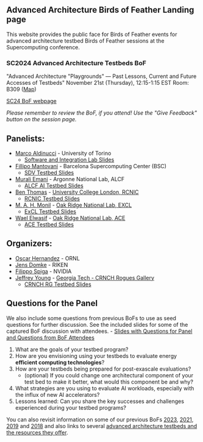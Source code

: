 ## Advanced Architecture Birds of Feather Landing page

This website provides the public face for Birds of Feather events for advanced architecture testbed Birds of Feather sessions at the Supercomputing conference.

### SC2024 Advanced Architecture Testbeds BoF

"Advanced Architecture "Playgrounds" — Past Lessons, Current and Future Accesses of Testbeds"
November 21st (Thursday), 12:15-1:15 EST
Room: B309 ([Map](https://sc24.conference-program.com/map/?location=rB309))

[SC24 BoF webpage](https://sc24.conference-program.com/presentation/?id=bof209&sess=sess660)

_Please remember to review the BoF, if you attend! Use the "Give Feedback" button on the session page._

## Panelists: 

- [Marco Aldinucci](https://sc24.conference-program.com/presenter/?uid=783393) - University of Torino
    - [Software and Integration Lab Slides](https://github.com/caatb/aatb-bofs/blob/3f71f3e6f980b725d3bf4c5922847ffa6b6c6f90/presentations/2024/maldinucci_et_al_Software_and_Integration_Lab_aatb_bof_sc24.pdf)
- [Fillipo Mantovani](https://sc24.conference-program.com/presenter/?uid=959363) - Barcelona Supercomputing Center (BSC)
    - [SDV Testbed Slides](https://github.com/caatb/aatb-bofs/blob/178760cc0f370b0fe7c4501e34986d418a3a3091/presentations/2024/fmantovani_SDV_RISCV_Testbed_aatb_bof_sc2024.pdf)
- [Murali Emani](https://sc24.conference-program.com/presenter/?uid=799183) - Argonne National Lab, ALCF
    - [ALCF AI Testbed Slides](https://github.com/caatb/aatb-bofs/blob/178760cc0f370b0fe7c4501e34986d418a3a3091/presentations/2024/emani_el_al_ALCF_AI_Testbed_aatb_bof_sc24.pdf)
- [Ben Thomas](https://profiles.ucl.ac.uk/23832-ben-thomas) - [University College London, RCNIC](https://www.ucl.ac.uk/advanced-research-computing/ucl-research-computing-and-networking-innovation-centre)
    - [RCNIC Testbed Slides](https://github.com/caatb/aatb-bofs/blob/178760cc0f370b0fe7c4501e34986d418a3a3091/presentations/2024/bthomas_UCL_RCNIC_Testbed_aatb_bof_sc24.pdf)
- [M. A. H. Monil](https://www.ornl.gov/staff-profile/mohammad-alaul-haque-monil) - [Oak Ridge National Lab, EXCL](https://www.excl.ornl.gov/)
    - [ExCL Testbed Slides](https://github.com/caatb/aatb-bofs/blob/178760cc0f370b0fe7c4501e34986d418a3a3091/presentations/2024/vetter_monil_ornl_ExCL_Update_aatb_bof_sc24.pdf)
- [Wael Elwasif](https://www.ornl.gov/staff-profile/wael-r-elwasif)     - [Oak Ridge National Lab, ACE](https://docs.olcf.ornl.gov/ace_testbed/index.html)
    - [ACE Testbed Slides](https://github.com/caatb/aatb-bofs/blob/178760cc0f370b0fe7c4501e34986d418a3a3091/presentations/2024/welwasif_et_al_ORNL_ACE_Testbed_aatb_bof_sc24.pdf)

## Organizers:

- [Oscar Hernandez](https://sc24.conference-program.com/presenter/?uid=620653) - ORNL
- [Jens Domke](https://sc24.conference-program.com/presenter/?uid=471673) - RIKEN
- [Filippo Spiga](https://sc24.conference-program.com/presenter/?uid=510093) - NVIDIA
- [Jeffrey Young](https://sc24.conference-program.com/presenter/?uid=666163) - [Georgia Tech - CRNCH Rogues Gallery](https://crnch-rg.cc.gatech.edu/)
    - [CRNCH RG Testbed Slides](https://github.com/caatb/aatb-bofs/blob/178760cc0f370b0fe7c4501e34986d418a3a3091/presentations/2024/jyoung_crnch_rogues_gallery_aatb_bof_sc24.pdf)

## Questions for the Panel

We also include some questions from previous BoFs to use as seed questions for further discussion. See the included slides for some of the captured BoF discussion with attendees.
    - [Slides with Questions for Panel and Questions from BoF Attendees](https://github.com/caatb/aatb-bofs/blob/178760cc0f370b0fe7c4501e34986d418a3a3091/presentations/2024/advanced_arch_playgrounds_panelist_questions_aatb_bof_sc24.pdf)

1) What are the goals of your testbed program?  
2) How are you envisioning using your testbeds to evaluate energy **efficient computing technologies**?  
3) How are your testbeds being prepared for post-exascale evaluations?  
    - (optional) If you could change one architectural component of your test bed to make it better, what would this component be and why?  
4) What strategies are you using to evaluate AI workloads, especially with the influx of new AI accelerators?  
5) Lessons learned: Can you share the key successes and challenges experienced during your testbed programs?



You can also revisit information on some of our previous BoFs [2023](https://github.com/caatb/aatb-bofs/blob/gh-pages/sc-2023-bof.md), [2021](https://github.com/caatb/aatb-bofs/blob/gh-pages/sc-2021-bof.md), [2019](https://github.com/caatb/aatb-bofs/blob/gh-pages/sc-2019-bof.md) and [2018](https://github.com/caatb/aatb-bofs/blob/gh-pages/sc-2018-bof.md) and also links to several [advanced architecture testbeds and the resources they offer](https://github.com/caatb/testbed-resources/blob/main/README.md).
